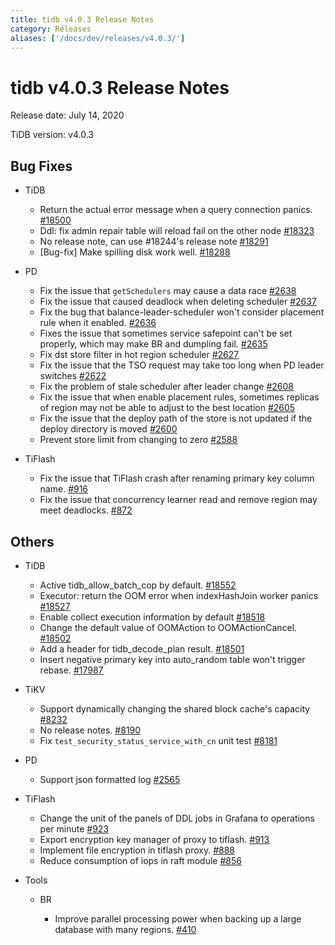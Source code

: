 ```yaml
---
title: tidb v4.0.3 Release Notes
category: Releases
aliases: ['/docs/dev/releases/v4.0.3/']
---
```


# tidb v4.0.3 Release Notes

Release date: July 14, 2020

TiDB version: v4.0.3

## Bug Fixes

+ TiDB

    - Return the actual error message when a query connection panics. [#18500](https://github.com/pingcap/tidb/pull/18500)
    - Ddl: fix admin repair table will reload fail on the other node [#18323](https://github.com/pingcap/tidb/pull/18323)
    - No release note, can use #18244's release note [#18291](https://github.com/pingcap/tidb/pull/18291)
    - [Bug-fix] Make spilling disk work well. [#18288](https://github.com/pingcap/tidb/pull/18288)

+ PD

    - Fix the issue that `getSchedulers` may cause a data race [#2638](https://github.com/pingcap/pd/pull/2638)
    - Fix the issue that caused deadlock when deleting scheduler [#2637](https://github.com/pingcap/pd/pull/2637)
    - Fix the bug that balance-leader-scheduler won't consider placement rule when it enabled. [#2636](https://github.com/pingcap/pd/pull/2636)
    - Fixes the issue that sometimes service safepoint can't be set properly, which may make BR and dumpling fail. [#2635](https://github.com/pingcap/pd/pull/2635)
    - Fix dst store filter in hot region scheduler [#2627](https://github.com/pingcap/pd/pull/2627)
    - Fix the issue that the TSO request may take too long when PD leader switches [#2622](https://github.com/pingcap/pd/pull/2622)
    - Fix the problem of stale scheduler after leader change [#2608](https://github.com/pingcap/pd/pull/2608)
    - Fix the issue that when enable placement rules, sometimes replicas of region may not be able to adjust to the best location [#2605](https://github.com/pingcap/pd/pull/2605)
    - Fix the issue that the deploy path of the store is not updated if the deploy directory is moved [#2600](https://github.com/pingcap/pd/pull/2600)
    - Prevent store limit from changing to zero [#2588](https://github.com/pingcap/pd/pull/2588)

+ TiFlash

    - Fix the issue that TiFlash crash after renaming primary key column name. [#916](https://github.com/pingcap/tics/pull/916)
    - Fix the issue that concurrency learner read and remove region may meet deadlocks. [#872](https://github.com/pingcap/tics/pull/872)

## Others

+ TiDB

    - Active tidb_allow_batch_cop by default. [#18552](https://github.com/pingcap/tidb/pull/18552)
    - Executor: return the OOM error when indexHashJoin worker panics [#18527](https://github.com/pingcap/tidb/pull/18527)
    - Enable collect execution information by default [#18518](https://github.com/pingcap/tidb/pull/18518)
    - Change the default value of OOMAction to OOMActionCancel. [#18502](https://github.com/pingcap/tidb/pull/18502)
    - Add a header for tidb_decode_plan result. [#18501](https://github.com/pingcap/tidb/pull/18501)
    - Insert negative primary key into auto_random table won't trigger rebase. [#17987](https://github.com/pingcap/tidb/pull/17987)

+ TiKV

    - Support dynamically changing the shared block cache's capacity [#8232](https://github.com/tikv/tikv/pull/8232)
    - No release notes. [#8190](https://github.com/tikv/tikv/pull/8190)
    - Fix `test_security_status_service_with_cn` unit test [#8181](https://github.com/tikv/tikv/pull/8181)

+ PD

    - Support json formatted log [#2565](https://github.com/pingcap/pd/pull/2565)

+ TiFlash

    - Change the unit of the panels of DDL jobs in Grafana to operations per minute [#923](https://github.com/pingcap/tics/pull/923)
    - Export encryption key manager of proxy to tiflash. [#913](https://github.com/pingcap/tics/pull/913)
    - Implement file encryption in tiflash proxy. [#888](https://github.com/pingcap/tics/pull/888)
    - Reduce consumption of iops in raft module [#856](https://github.com/pingcap/tics/pull/856)

+ Tools

    - BR

        * Improve parallel processing power when backing up a large database with many regions. [#410](https://github.com/pingcap/br/pull/410)
